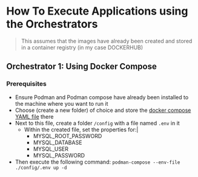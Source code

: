 # How To Execute Applications using the Orchestrators
> This assumes that the images have already been created and stored in a container registry (in my case DOCKERHUB)

## Orchestrator 1: Using Docker Compose
### Prerequisites
- Ensure Podman and Podman compose have already been installed to the machine where you want to run it
- Choose (create a new folder) of choice and store the [docker compose YAML file](docker-compose.yml) there
- Next to this file, create a folder `/config` with a file named `.env` in it
  - Within the created file, set the properties for:|
    - MYSQL_ROOT_PASSWORD
    - MYSQL_DATABASE
    - MYSQL_USER
    - MYSQL_PASSWORD
- Then execute the following command:
  `podman-compose --env-file ./config/.env up -d`